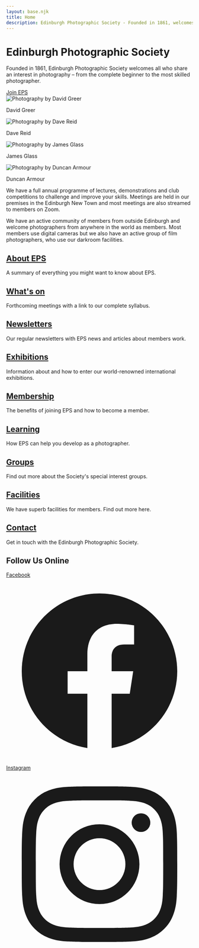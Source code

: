 ```yaml
---
layout: base.njk
title: Home
description: Edinburgh Photographic Society - Founded in 1861, welcomes photographers of all levels
---
```


<div class="hero bg-gray-100 py-12 mb-8">
  <div class="container mx-auto px-4">
    <div class="max-w-3xl mx-auto text-center">
      <h1 class="text-4xl font-bold mb-4">Edinburgh Photographic Society</h1>
      <p class="text-xl">Founded in 1861, Edinburgh Photographic Society welcomes all who share an interest in photography – from the complete beginner to the most skilled photographer.</p>
      <div class="mt-6">
        <a href="/membership/" class="btn">Join EPS</a>
      </div>
    </div>
  </div>
</div>

<div class="photo-grid mb-12">
  <div class="photo-card">
    <img src="/assets/images/Fine_Art_Nov_15.jpg" alt="Photography by David Greer" class="w-full h-64 object-cover">
    <div class="p-4 bg-white">
      <p class="font-semibold">David Greer</p>
    </div>
  </div>
  <div class="photo-card">
    <img src="/assets/images/No102.jpeg" alt="Photography by Dave Reid" class="w-full h-64 object-cover">
    <div class="p-4 bg-white">
      <p class="font-semibold">Dave Reid</p>
    </div>
  </div>
  <div class="photo-card">
    <img src="/assets/images/Peter-Stubbs-Church-Hill-Edinburgh-18-Sep-2014-1-by-Doug-Berndt.jpeg" alt="Photography by James Glass" class="w-full h-64 object-cover">
    <div class="p-4 bg-white">
      <p class="font-semibold">James Glass</p>
    </div>
  </div>
  <div class="photo-card">
    <img src="/assets/images/L1_1718_The-Buffalo-Must-Follow-The-Grass-Duncan-Armour-1.jpg.webp" alt="Photography by Duncan Armour" class="w-full h-64 object-cover">
    <div class="p-4 bg-white">
      <p class="font-semibold">Duncan Armour</p>
    </div>
  </div>
</div>

<div class="container mx-auto px-4 mb-12">
  <div class="prose max-w-none">
    <p class="text-lg">We have a full annual programme of lectures, demonstrations and club competitions to challenge and improve your skills. Meetings are held in our premises in the Edinburgh New Town and most meetings are also streamed to members on Zoom.</p>
    <p class="text-lg">We have an active community of members from outside Edinburgh and welcome photographers from anywhere in the world as members. Most members use digital cameras but we also have an active group of film photographers, who use our darkroom facilities.</p>
  </div>
</div>

<div class="grid grid-cols-1 md:grid-cols-2 lg:grid-cols-3 gap-8 mb-12">
  <div class="feature-card">
    <h2><a href="/about-eps-v2/">About EPS</a></h2>
    <p>A summary of everything you might want to know about EPS.</p>
  </div>
  <div class="feature-card">
    <h2><a href="/whats-on-v2/">What's on</a></h2>
    <p>Forthcoming meetings with a link to our complete syllabus.</p>
  </div>
  <div class="feature-card">
    <h2><a href="/newsletters-v2/">Newsletters</a></h2>
    <p>Our regular newsletters with EPS news and articles about members work.</p>
  </div>
  <div class="feature-card">
    <h2><a href="/exhibitions-v2/">Exhibitions</a></h2>
    <p>Information about and how to enter our world-renowned international exhibitions.</p>
  </div>
  <div class="feature-card">
    <h2><a href="/membership-v2/">Membership</a></h2>
    <p>The benefits of joining EPS and how to become a member.</p>
  </div>
  <div class="feature-card">
    <h2><a href="/learning-v2/">Learning</a></h2>
    <p>How EPS can help you develop as a photographer.</p>
  </div>
  <div class="feature-card">
    <h2><a href="/groups-v2/">Groups</a></h2>
    <p>Find out more about the Society's special interest groups.</p>
  </div>
  <div class="feature-card">
    <h2><a href="/facilities-v2/">Facilities</a></h2>
    <p>We have superb facilities for members. Find out more here.</p>
  </div>
  <div class="feature-card">
    <h2><a href="/contact/">Contact</a></h2>
    <p>Get in touch with the Edinburgh Photographic Society.</p>
  </div>
</div>

<div class="bg-gray-100 py-8 mb-12">
  <div class="container mx-auto px-4">
    <div class="text-center">
      <h2 class="text-2xl font-bold mb-6">Follow Us Online</h2>
      <div class="flex justify-center space-x-6">
        <a href="https://www.facebook.com/EdinburghPhotographicSociety/" class="text-blue-800 hover:text-blue-600">
          <span class="sr-only">Facebook</span>
          <svg class="h-8 w-8" fill="currentColor" viewBox="0 0 24 24" aria-hidden="true">
            <path fill-rule="evenodd" d="M22 12c0-5.523-4.477-10-10-10S2 6.477 2 12c0 4.991 3.657 9.128 8.438 9.878v-6.987h-2.54V12h2.54V9.797c0-2.506 1.492-3.89 3.777-3.89 1.094 0 2.238.195 2.238.195v2.46h-1.26c-1.243 0-1.63.771-1.63 1.562V12h2.773l-.443 2.89h-2.33v6.988C18.343 21.128 22 16.991 22 12z" clip-rule="evenodd" />
          </svg>
        </a>
        <a href="https://www.instagram.com/edinburghphotographicsociety/" class="text-blue-800 hover:text-blue-600">
          <span class="sr-only">Instagram</span>
          <svg class="h-8 w-8" fill="currentColor" viewBox="0 0 24 24" aria-hidden="true">
            <path fill-rule="evenodd" d="M12.315 2c2.43 0 2.784.013 3.808.06 1.064.049 1.791.218 2.427.465a4.902 4.902 0 011.772 1.153 4.902 4.902 0 011.153 1.772c.247.636.416 1.363.465 2.427.048 1.067.06 1.407.06 4.123v.08c0 2.643-.012 2.987-.06 4.043-.049 1.064-.218 1.791-.465 2.427a4.902 4.902 0 01-1.153 1.772 4.902 4.902 0 01-1.772 1.153c-.636.247-1.363.416-2.427.465-1.067.048-1.407.06-4.123.06h-.08c-2.643 0-2.987-.012-4.043-.06-1.064-.049-1.791-.218-2.427-.465a4.902 4.902 0 01-1.772-1.153 4.902 4.902 0 01-1.153-1.772c-.247-.636-.416-1.363-.465-2.427-.047-1.024-.06-1.379-.06-3.808v-.63c0-2.43.013-2.784.06-3.808.049-1.064.218-1.791.465-2.427a4.902 4.902 0 011.153-1.772A4.902 4.902 0 015.45 2.525c.636-.247 1.363-.416 2.427-.465C8.901 2.013 9.256 2 11.685 2h.63zm-.081 1.802h-.468c-2.456 0-2.784.011-3.807.058-.975.045-1.504.207-1.857.344-.467.182-.8.398-1.15.748-.35.35-.566.683-.748 1.15-.137.353-.3.882-.344 1.857-.047 1.023-.058 1.351-.058 3.807v.468c0 2.456.011 2.784.058 3.807.045.975.207 1.504.344 1.857.182.466.399.8.748 1.15.35.35.683.566 1.15.748.353.137.882.3 1.857.344 1.054.048 1.37.058 4.041.058h.08c2.597 0 2.917-.01 3.96-.058.976-.045 1.505-.207 1.858-.344.466-.182.8-.398 1.15-.748.35-.35.566-.683.748-1.15.137-.353.3-.882.344-1.857.048-1.055.058-1.37.058-4.041v-.08c0-2.597-.01-2.917-.058-3.96-.045-.976-.207-1.505-.344-1.858a3.097 3.097 0 00-.748-1.15 3.098 3.098 0 00-1.15-.748c-.353-.137-.882-.3-1.857-.344-1.023-.047-1.351-.058-3.807-.058zM12 6.865a5.135 5.135 0 110 10.27 5.135 5.135 0 010-10.27zm0 1.802a3.333 3.333 0 100 6.666 3.333 3.333 0 000-6.666zm5.338-3.205a1.2 1.2 0 110 2.4 1.2 1.2 0 010-2.4z" clip-rule="evenodd" />
          </svg>
        </a>
      </div>
    </div>
  </div>
</div>

